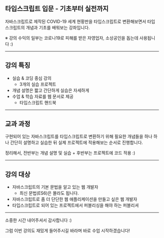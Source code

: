 ## 타입스크립트 입문 - 기초부터 실전까지

자바스크립트로 제작된 COVID-19 세계 현황판을 타입스크립트로 변환해보면서 타입스크립트의 개념과 기초를 배워보는 강좌입니다.

※ 강의 수익의 일부는 코로나19로 피해를 받은 자영업자, 소상공인을 돕는데 사용됩니다 :)

---

## 강의 특징

- 실습 & 코딩 중심 강의
  - 3개의 실습 프로젝트
- 개념 설명은 짧고 간단하게 실습은 자세하게
- 수업 & 학습 자료를 웹 문서로 제공
  - 타입스크립트 핸드북

---

## 교과 과정

구현되어 있는 자바스크립트를 타입스크립트로 변환하기 위해 필요한 개념들을 하나 하나 간단히 설명하고 실습한 뒤 실제 프로젝트에 적용해보는 순서로 진행합니다.

정리해서, 전반부는 개념 설명 및 실습 + 후반부는 프로젝트에 코드 적용 :)

---

## 강의 대상

- 자바스크립트의 기본 문법을 알고 있는 웹 개발자
  - 최신 문법(ES6)은 몰라도 됩니다.
- 자바스크립트로 좀 더 단단한 웹 애플리케이션을 만들고 싶은 웹 개발자
- 타입스크립트로 되어 있는 프로젝트에서 퍼블리싱을 해야 하는 퍼블리셔
  
---

소중한 시간 내어주셔서 감사합니다 :)

그럼 이번 강의도 재밌게 들어주시길 바라며 바로 수업 시작하겠습니다!
